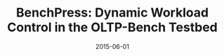 ---
title: 'BenchPress: Dynamic Workload Control in the OLTP-Bench Testbed'
collection: 'publications'
permalink: '/publications/2015-06-01-vanaken15-sigmod'
date: 2015-06-01
authors: 'Dana Van Aken, Djellel Eddine Difallah, Andrew Pavlo, Carlo Curino, Philippe Cudre-Mauroux'
venue: 'Proceedings of SIGMOD'
paperurl: 'http://danavanaken.com/files/vanaken15-sigmod.pdf'
pubtype: 'DEMO'
---